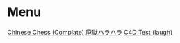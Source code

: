 # Menu



  <head>
  <meta http-equiv="Content-Type" content="text/html; charset=utf-8" />
  </head>
  <body>
  <a href="https://tomyung.github.io/games/zgxq/index.html">Chinese Chess (Complate)</a>
  <a href="https://tomyung.github.io/videos/sm18804900.mp4">廃獄ハラハラ</a>
  <a href="https://tomyung.github.io/videos/嘿嘿.mp4">C4D Test (laugh)</a>
  </body>

